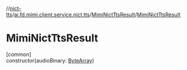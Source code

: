 //[nict-tts](../../../index.md)/[ai.fd.mimi.client.service.nict.tts](../index.md)/[MimiNictTtsResult](index.md)/[MimiNictTtsResult](-mimi-nict-tts-result.md)

# MimiNictTtsResult

[common]\
constructor(audioBinary: [ByteArray](https://kotlinlang.org/api/core/kotlin-stdlib/kotlin/-byte-array/index.html))
